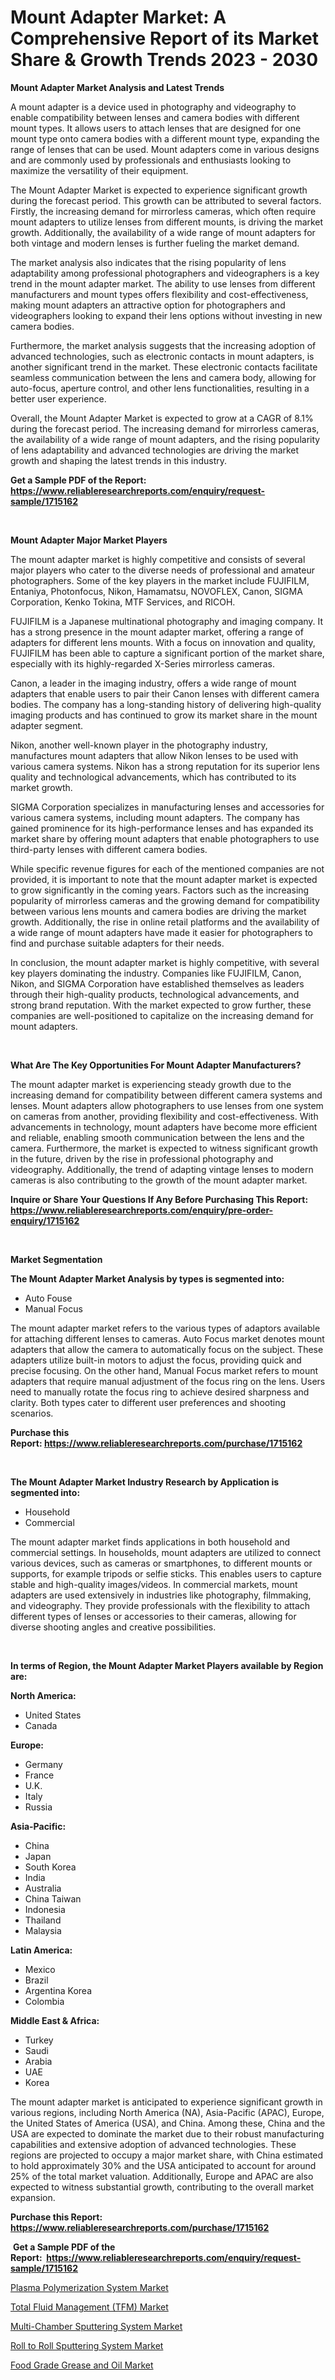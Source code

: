 <p><h1>Mount Adapter Market: A Comprehensive Report of its Market Share & Growth Trends 2023 - 2030</h1></p><p><strong>Mount Adapter Market Analysis and Latest Trends</strong></p>
<p><p>A mount adapter is a device used in photography and videography to enable compatibility between lenses and camera bodies with different mount types. It allows users to attach lenses that are designed for one mount type onto camera bodies with a different mount type, expanding the range of lenses that can be used. Mount adapters come in various designs and are commonly used by professionals and enthusiasts looking to maximize the versatility of their equipment.</p><p>The Mount Adapter Market is expected to experience significant growth during the forecast period. This growth can be attributed to several factors. Firstly, the increasing demand for mirrorless cameras, which often require mount adapters to utilize lenses from different mounts, is driving the market growth. Additionally, the availability of a wide range of mount adapters for both vintage and modern lenses is further fueling the market demand.</p><p>The market analysis also indicates that the rising popularity of lens adaptability among professional photographers and videographers is a key trend in the mount adapter market. The ability to use lenses from different manufacturers and mount types offers flexibility and cost-effectiveness, making mount adapters an attractive option for photographers and videographers looking to expand their lens options without investing in new camera bodies.</p><p>Furthermore, the market analysis suggests that the increasing adoption of advanced technologies, such as electronic contacts in mount adapters, is another significant trend in the market. These electronic contacts facilitate seamless communication between the lens and camera body, allowing for auto-focus, aperture control, and other lens functionalities, resulting in a better user experience.</p><p>Overall, the Mount Adapter Market is expected to grow at a CAGR of 8.1% during the forecast period. The increasing demand for mirrorless cameras, the availability of a wide range of mount adapters, and the rising popularity of lens adaptability and advanced technologies are driving the market growth and shaping the latest trends in this industry.</p></p>
<p><strong>Get a Sample PDF of the Report:&nbsp; <a href="https://www.reliableresearchreports.com/enquiry/request-sample/1715162">https://www.reliableresearchreports.com/enquiry/request-sample/1715162</a></strong></p>
<p>&nbsp;</p>
<p><strong>Mount Adapter Major Market Players</strong></p>
<p><p>The mount adapter market is highly competitive and consists of several major players who cater to the diverse needs of professional and amateur photographers. Some of the key players in the market include FUJIFILM, Entaniya, Photonfocus, Nikon, Hamamatsu, NOVOFLEX, Canon, SIGMA Corporation, Kenko Tokina, MTF Services, and RICOH.</p><p>FUJIFILM is a Japanese multinational photography and imaging company. It has a strong presence in the mount adapter market, offering a range of adapters for different lens mounts. With a focus on innovation and quality, FUJIFILM has been able to capture a significant portion of the market share, especially with its highly-regarded X-Series mirrorless cameras.</p><p>Canon, a leader in the imaging industry, offers a wide range of mount adapters that enable users to pair their Canon lenses with different camera bodies. The company has a long-standing history of delivering high-quality imaging products and has continued to grow its market share in the mount adapter segment.</p><p>Nikon, another well-known player in the photography industry, manufactures mount adapters that allow Nikon lenses to be used with various camera systems. Nikon has a strong reputation for its superior lens quality and technological advancements, which has contributed to its market growth.</p><p>SIGMA Corporation specializes in manufacturing lenses and accessories for various camera systems, including mount adapters. The company has gained prominence for its high-performance lenses and has expanded its market share by offering mount adapters that enable photographers to use third-party lenses with different camera bodies.</p><p>While specific revenue figures for each of the mentioned companies are not provided, it is important to note that the mount adapter market is expected to grow significantly in the coming years. Factors such as the increasing popularity of mirrorless cameras and the growing demand for compatibility between various lens mounts and camera bodies are driving the market growth. Additionally, the rise in online retail platforms and the availability of a wide range of mount adapters have made it easier for photographers to find and purchase suitable adapters for their needs.</p><p>In conclusion, the mount adapter market is highly competitive, with several key players dominating the industry. Companies like FUJIFILM, Canon, Nikon, and SIGMA Corporation have established themselves as leaders through their high-quality products, technological advancements, and strong brand reputation. With the market expected to grow further, these companies are well-positioned to capitalize on the increasing demand for mount adapters.</p></p>
<p>&nbsp;</p>
<p><strong>What Are The Key Opportunities For Mount Adapter Manufacturers?</strong></p>
<p><p>The mount adapter market is experiencing steady growth due to the increasing demand for compatibility between different camera systems and lenses. Mount adapters allow photographers to use lenses from one system on cameras from another, providing flexibility and cost-effectiveness. With advancements in technology, mount adapters have become more efficient and reliable, enabling smooth communication between the lens and the camera. Furthermore, the market is expected to witness significant growth in the future, driven by the rise in professional photography and videography. Additionally, the trend of adapting vintage lenses to modern cameras is also contributing to the growth of the mount adapter market.</p></p>
<p><strong>Inquire or Share Your Questions If Any Before Purchasing This Report: <a href="https://www.reliableresearchreports.com/enquiry/pre-order-enquiry/1715162">https://www.reliableresearchreports.com/enquiry/pre-order-enquiry/1715162</a></strong></p>
<p>&nbsp;</p>
<p><strong>Market Segmentation</strong></p>
<p><strong>The Mount Adapter Market Analysis by types is segmented into:</strong></p>
<p><ul><li>Auto Fouse</li><li>Manual Focus</li></ul></p>
<p><p>The mount adapter market refers to the various types of adaptors available for attaching different lenses to cameras. Auto Focus market denotes mount adapters that allow the camera to automatically focus on the subject. These adapters utilize built-in motors to adjust the focus, providing quick and precise focusing. On the other hand, Manual Focus market refers to mount adapters that require manual adjustment of the focus ring on the lens. Users need to manually rotate the focus ring to achieve desired sharpness and clarity. Both types cater to different user preferences and shooting scenarios.</p></p>
<p><strong>Purchase this Report:&nbsp;<a href="https://www.reliableresearchreports.com/purchase/1715162">https://www.reliableresearchreports.com/purchase/1715162</a></strong></p>
<p>&nbsp;</p>
<p><strong>The Mount Adapter Market Industry Research by Application is segmented into:</strong></p>
<p><ul><li>Household</li><li>Commercial</li></ul></p>
<p><p>The mount adapter market finds applications in both household and commercial settings. In households, mount adapters are utilized to connect various devices, such as cameras or smartphones, to different mounts or supports, for example tripods or selfie sticks. This enables users to capture stable and high-quality images/videos. In commercial markets, mount adapters are used extensively in industries like photography, filmmaking, and videography. They provide professionals with the flexibility to attach different types of lenses or accessories to their cameras, allowing for diverse shooting angles and creative possibilities.</p></p>
<p>&nbsp;</p>
<p><strong>In terms of Region, the Mount Adapter Market Players available by Region are:</strong></p>
<p>
    <p> <strong> North America: </strong>
        <ul>
            <li>United States</li>
            <li>Canada</li>
        </ul>
        </p> 
    <p> <strong> Europe: </strong>
        <ul>
            <li>Germany</li>
            <li>France</li>
            <li>U.K.</li>
            <li>Italy</li>
            <li>Russia</li>
        </ul>
        </p> 
    <p> <strong> Asia-Pacific: </strong>
        <ul>
            <li>China</li>
            <li>Japan</li>
            <li>South Korea</li>
            <li>India</li>
            <li>Australia</li>
            <li>China Taiwan</li>
            <li>Indonesia</li>
            <li>Thailand</li>
            <li>Malaysia</li>
        </ul>
        </p> 
    <p> <strong> Latin America: </strong>
        <ul>
            <li>Mexico</li>
            <li>Brazil</li>
            <li>Argentina Korea</li>
            <li>Colombia</li>
        </ul>
        </p> 
    <p> <strong> Middle East & Africa: </strong>
        <ul>
            <li>Turkey</li>
            <li>Saudi</li>
            <li>Arabia</li>
            <li>UAE</li>
            <li>Korea</li>
        </ul>
    </p>
    </p>
<p><p>The mount adapter market is anticipated to experience significant growth in various regions, including North America (NA), Asia-Pacific (APAC), Europe, the United States of America (USA), and China. Among these, China and the USA are expected to dominate the market due to their robust manufacturing capabilities and extensive adoption of advanced technologies. These regions are projected to occupy a major market share, with China estimated to hold approximately 30% and the USA anticipated to account for around 25% of the total market valuation. Additionally, Europe and APAC are also expected to witness substantial growth, contributing to the overall market expansion.</p></p>
<p><strong>Purchase this Report: <a href="https://www.reliableresearchreports.com/purchase/1715162">https://www.reliableresearchreports.com/purchase/1715162</a></strong></p>
<p>&nbsp;<strong>Get a Sample PDF of the Report:&nbsp;&nbsp;<a href="https://www.reliableresearchreports.com/enquiry/request-sample/1715162">https://www.reliableresearchreports.com/enquiry/request-sample/1715162</a></strong></p>
<p><strong></strong></p>
<p><p><a href="https://medium.com/@vidyap2912/plasma-polymerization-system-market-furnishes-information-on-market-share-market-trends-and-908c5ee1ac79">Plasma Polymerization System Market</a></p><p><a href="https://github.com/amonskiyk/Market-Research-Report-List-1/blob/main/total-fluid-management-tfm-market.md">Total Fluid Management (TFM) Market</a></p><p><a href="https://medium.com/@v27092023/multi-chamber-sputtering-system-market-insights-into-market-cagr-market-trends-and-growth-2b5406e4cc58">Multi-Chamber Sputtering System Market</a></p><p><a href="https://medium.com/@v4171497/roll-to-roll-sputtering-system-market-trends-forecast-and-competitive-analysis-to-2030-f141682a338e">Roll to Roll Sputtering System Market</a></p><p><a href="https://github.com/gaydyna/Market-Research-Report-List-1/blob/main/food-grade-grease-and-oil-market.md">Food Grade Grease and Oil Market</a></p></p>